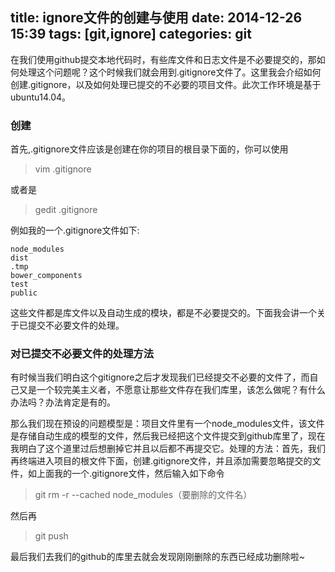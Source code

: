 title: ignore文件的创建与使用
date: 2014-12-26 15:39
tags: [git,ignore]
categories: git 
---

在我们使用github提交本地代码时，有些库文件和日志文件是不必要提交的，那如何处理这个问题呢？这个时候我们就会用到.gitignore文件了。这里我会介绍如何创建.gitignore，以及如何处理已提交的不必要的项目文件。此次工作环境是基于ubuntu14.04。

### 创建
首先,.gitignore文件应该是创建在你的项目的根目录下面的，你可以使用

> vim .gitignore 


或者是


> gedit .gitignore
 

例如我的一个.gitignore文件如下:


    node_modules 
    dist
    .tmp
    bower_components
    test
    public


这些文件都是库文件以及自动生成的模块，都是不必要提交的。下面我会讲一个关于已提交不必要文件的处理。

### 对已提交不必要文件的处理方法
有时候当我们明白这个gitignore之后才发现我们已经提交不必要的文件了，而自己又是一个较完美主义者，不愿意让那些文件存在我们库里，该怎么做呢？有什么办法吗？办法肯定是有的。

那么我们现在预设的问题模型是：项目文件里有一个node_modules文件，该文件是存储自动生成的模型的文件，然后我已经把这个文件提交到github库里了，现在我明白了这个道里过后想删掉它并且以后都不再提交它。处理的方法：首先，我们再终端进入项目的根文件下面，创建.gitignore文件，并且添加需要忽略提交的文件，如上面我的一个.gitignore文件，然后输入如下命令

> git rm -r --cached node_modules（要删除的文件名）


然后再

> git push


最后我们去我们的github的库里去就会发现刚刚删除的东西已经成功删除啦~


 
